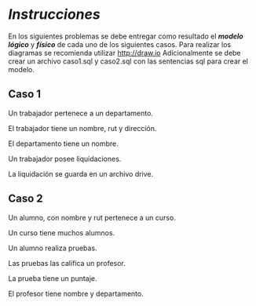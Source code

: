 # *Instrucciones*

En los siguientes problemas se debe entregar como resultado el _**modelo lógico**_ y _**físico**_ de cada uno
de los siguientes casos. Para realizar los diagramas se recomienda utilizar http://draw.io
Adicionalmente se debe crear un archivo caso1.sql y caso2.sql con las sentencias sql para crear el
modelo.

## Caso 1
Un trabajador pertenece a un departamento.

El trabajador tiene un nombre, rut y dirección.

El departamento tiene un nombre.

Un trabajador posee liquidaciones.

La liquidación se guarda en un archivo drive.

## Caso 2
Un alumno, con nombre y rut pertenece a un curso.

Un curso tiene muchos alumnos.

Un alumno realiza pruebas.

Las pruebas las califica un profesor.

La prueba tiene un puntaje.

El profesor tiene nombre y departamento.

